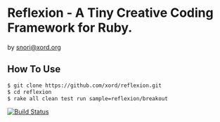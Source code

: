 
# Reflexion - A Tiny Creative Coding Framework for Ruby.

 by snori@xord.org

## How To Use

```sh
$ git clone https://github.com/xord/reflexion.git
$ cd reflexion
$ rake all clean test run sample=reflexion/breakout
```

[![Build Status](https://travis-ci.org/xord/reflexion.svg?branch=test)](https://travis-ci.org/xord/reflexion)
